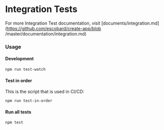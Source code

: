 # Integration Tests

For more Integration Test documentation, visit [documents/integration.md](https://github.com/escobard/create-app/blob
/master/documentation/integration.md)

### Usage

#### Development

`npm run test-watch`

#### Test in order

This is the script that is used in CI/CD:

`npm run test-in-order`

#### Run all tests

`npm test`